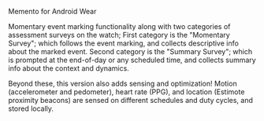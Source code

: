 Memento for Android Wear

Momentary event marking functionality along with two categories of assessment surveys on the watch;
First category is the "Momentary Survey"; which follows the event marking, and collects descriptive info about the marked event.
Second category is the "Summary Survey"; which is prompted at the end-of-day or any scheduled time, and collects summary info about the context and dynamics.

Beyond these, this version also adds sensing and optimization!
Motion (accelerometer and pedometer), heart rate (PPG), and location (Estimote proximity beacons) are sensed on different schedules and duty cycles, and stored locally.
